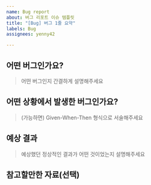 ```yaml
---
name: Bug report
about: 버그 리포트 이슈 템플릿
title: "[Bug] 버그 1줄 요약"
labels: Bug
assignees: yenny42

---
```


<!-- 
<제목 양식>

[Bug] 버그 1줄 요약
ex) [Bug] 앱 2번 실행하면 터지는 현상

-->

## 어떤 버그인가요?

> 어떤 버그인지 간결하게 설명해주세요

## 어떤 상황에서 발생한 버그인가요?

> (가능하면) Given-When-Then 형식으로 서술해주세요

## 예상 결과

> 예상했던 정상적인 결과가 어떤 것이었는지 설명해주세요

## 참고할만한 자료(선택)

